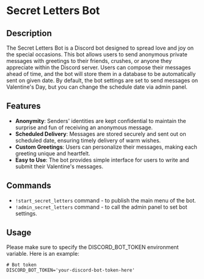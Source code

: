 # Secret Letters Bot

## Description

The Secret Letters Bot is a Discord bot designed to spread love and joy on the special occasions. This bot allows 
users to send anonymous private messages with greetings to their friends, crushes, or anyone they appreciate within 
the Discord server. Users can compose their messages ahead of time, and the bot will store them in a database to be 
automatically sent on given date.
By default, the bot settings are set to send messages on Valentine's Day, but you can change the schedule date via admin panel. 

## Features

- **Anonymity**: Senders' identities are kept confidential to maintain the surprise and fun of receiving an anonymous message.
- **Scheduled Delivery**: Messages are stored securely and sent out on scheduled date, ensuring timely delivery of warm wishes.
- **Custom Greetings**: Users can personalize their messages, making each greeting unique and heartfelt.
- **Easy to Use**: The bot provides simple interface for users to write and submit their Valentine's messages.

## Commands

- `!start_secret_letters` command - to publish the main menu of the bot.
- `!admin_secret_letters` command - to call the admin panel to set bot settings.

## Usage

Please make sure to specify the DISCORD_BOT_TOKEN environment variable.
Here is an example:
```
# Bot token
DISCORD_BOT_TOKEN='your-discord-bot-token-here'
```